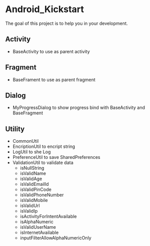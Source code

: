 # Android_Kickstart
The goal of this project is to help you in your development.

## Activity
* BaseActivity to use as parent activity 

## Fragment
* BaseFrament to use as parent fragment

## Dialog
* MyProgressDialog to show progress bind with BaseActivity and BaseFragment

## Utility
* CommonUtil 
* EncriptionUtil to encript string
* LogUtil to she Log
* PreferenceUtil to save SharedPreferences
* ValidationUtil to validate data
  * isNullString
  * isValidName
  * isValidAge
  * isValidEmailId
  * isValidPinCode
  * isValidPhoneNumber
  * isValidMobile
  * isValidUrl
  * isValidIp
  * isActivityForIntentAvailable
  * isAlphaNumeric
  * isValidUserName
  * isInternetAvailable
  * inputFilterAllowAlphaNumericOnly
